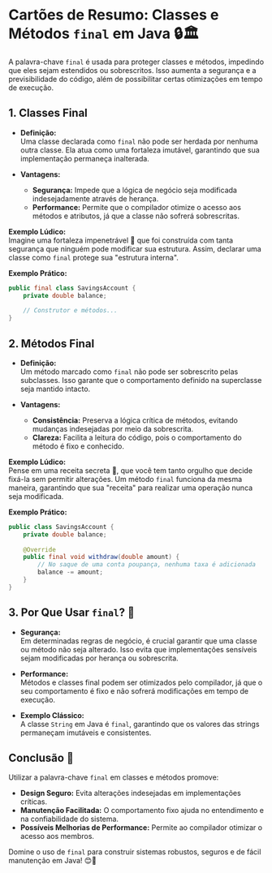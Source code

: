 # Cartões de Resumo: Classes e Métodos `final` em Java 🔒🏛️

A palavra-chave `final` é usada para proteger classes e métodos, impedindo que eles sejam estendidos ou sobrescritos. Isso aumenta a segurança e a previsibilidade do código, além de possibilitar certas otimizações em tempo de execução.



## 1. Classes Final

- **Definição:**  
  Uma classe declarada como `final` não pode ser herdada por nenhuma outra classe. Ela atua como uma fortaleza imutável, garantindo que sua implementação permaneça inalterada.
  
- **Vantagens:**  
  - **Segurança:** Impede que a lógica de negócio seja modificada indesejadamente através de herança.  
  - **Performance:** Permite que o compilador otimize o acesso aos métodos e atributos, já que a classe não sofrerá sobrescritas.

 **Exemplo Lúdico:**  
 Imagine uma fortaleza impenetrável 🏰 que foi construída com tanta segurança que ninguém pode modificar sua estrutura. Assim, declarar uma classe como `final` protege sua "estrutura interna".

 **Exemplo Prático:**
 ```java
 public final class SavingsAccount {
     private double balance;
     
     // Construtor e métodos...
 }
 ```


## 2. Métodos Final

- **Definição:**  
  Um método marcado como `final` não pode ser sobrescrito pelas subclasses. Isso garante que o comportamento definido na superclasse seja mantido intacto.
  
- **Vantagens:**  
  - **Consistência:** Preserva a lógica crítica de métodos, evitando mudanças indesejadas por meio da sobrescrita.
  - **Clareza:** Facilita a leitura do código, pois o comportamento do método é fixo e conhecido.

 **Exemplo Lúdico:**  
 Pense em uma receita secreta 🍰, que você tem tanto orgulho que decide fixá-la sem permitir alterações. Um método `final` funciona da mesma maneira, garantindo que sua "receita" para realizar uma operação nunca seja modificada.

 **Exemplo Prático:**
 ```java
 public class SavingsAccount {
     private double balance;
  
     @Override
     public final void withdraw(double amount) {
         // No saque de uma conta poupança, nenhuma taxa é adicionada
         balance -= amount;
     }
 }
 ```


## 3. Por Que Usar `final`? 🎯

- **Segurança:**  
  Em determinadas regras de negócio, é crucial garantir que uma classe ou método não seja alterado. Isso evita que implementações sensíveis sejam modificadas por herança ou sobrescrita.
  
- **Performance:**  
  Métodos e classes final podem ser otimizados pelo compilador, já que o seu comportamento é fixo e não sofrerá modificações em tempo de execução.
  
- **Exemplo Clássico:**  
  A classe `String` em Java é `final`, garantindo que os valores das strings permaneçam imutáveis e consistentes.


## Conclusão 🏁

Utilizar a palavra-chave `final` em classes e métodos promove:
- **Design Seguro:** Evita alterações indesejadas em implementações críticas.  
- **Manutenção Facilitada:** O comportamento fixo ajuda no entendimento e na confiabilidade do sistema.  
- **Possíveis Melhorias de Performance:** Permite ao compilador otimizar o acesso aos membros.

Domine o uso de `final` para construir sistemas robustos, seguros e de fácil manutenção em Java! 😊🚀
